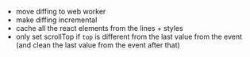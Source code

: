 - move diffing to web worker
- make diffing incremental
- cache all the react elements from the lines + styles
- only set scrollTop if `top` is different from the last value from the event (and clean the last value from the event after that)
